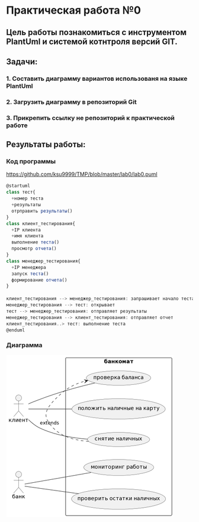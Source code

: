 # Практическая работа №0
## Цель работы познакомиться с инструментом PlantUml и системой котнтроля версий GIT.
## Задачи:
### 1. Составить диаграмму вариантов использованя на языке PlantUml 
### 2. Загрузить диаграмму в репозиторий Git
### 3. Прикрепить ссылку не репозиторий к практической работе 
##
## Результаты работы:
### Код программы 
https://github.com/ksu9999/TMP/blob/master/lab0/lab0.puml

```javascript
@startuml
class тест{
  +номер теста
  +результаты
  отрправить результаты()
}
class клиент_тестирования{
  +IP клиента
  +имя клиента
  выполнение теста()
  просмотр отчета()
}
class менеджер_тестирования{
  +IP менеджера
  запуск теста()
  формирование отчета()
}

клиент_тестирования --> менеджер_тестирования: запрашивает начало теста 
менеджер_тестирования --> тест: открывает 
тест --> менеджер_тестирования: отправляет результаты 
менеджер_тестирования --> клиент_тестирования: отправляет отчет 
клиент_тестирования..> тест: выполнение теста
@enduml
```
### Диаграмма
![alt text](https://github.com/ksu9999/TMP/blob/master/lab0/d.png)
